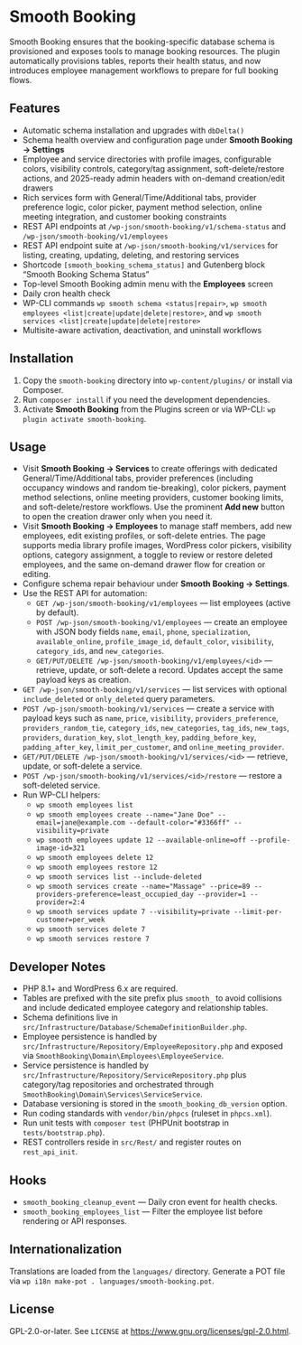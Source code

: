 # Smooth Booking

Smooth Booking ensures that the booking-specific database schema is provisioned and exposes tools to manage booking resources. The plugin automatically provisions tables, reports their health status, and now introduces employee management workflows to prepare for full booking flows.

## Features
- Automatic schema installation and upgrades with `dbDelta()`
- Schema health overview and configuration page under **Smooth Booking → Settings**
- Employee and service directories with profile images, configurable colors, visibility controls, category/tag assignment, soft-delete/restore actions, and 2025-ready admin headers with on-demand creation/edit drawers
- Rich services form with General/Time/Additional tabs, provider preference logic, color picker, payment method selection, online meeting integration, and customer booking constraints
- REST API endpoints at `/wp-json/smooth-booking/v1/schema-status` and `/wp-json/smooth-booking/v1/employees`
- REST API endpoint suite at `/wp-json/smooth-booking/v1/services` for listing, creating, updating, deleting, and restoring services
- Shortcode `[smooth_booking_schema_status]` and Gutenberg block “Smooth Booking Schema Status”
- Top-level Smooth Booking admin menu with the **Employees** screen
- Daily cron health check
- WP-CLI commands `wp smooth schema <status|repair>`, `wp smooth employees <list|create|update|delete|restore>`, and `wp smooth services <list|create|update|delete|restore>`
- Multisite-aware activation, deactivation, and uninstall workflows

## Installation
1. Copy the `smooth-booking` directory into `wp-content/plugins/` or install via Composer.
2. Run `composer install` if you need the development dependencies.
3. Activate **Smooth Booking** from the Plugins screen or via WP-CLI: `wp plugin activate smooth-booking`.

## Usage
- Visit **Smooth Booking → Services** to create offerings with dedicated General/Time/Additional tabs, provider preferences (including occupancy windows and random tie-breaking), color pickers, payment method selections, online meeting providers, customer booking limits, and soft-delete/restore workflows. Use the prominent **Add new** button to open the creation drawer only when you need it.
- Visit **Smooth Booking → Employees** to manage staff members, add new employees, edit existing profiles, or soft-delete entries. The page supports media library profile images, WordPress color pickers, visibility options, category assignment, a toggle to review or restore deleted employees, and the same on-demand drawer flow for creation or editing.
- Configure schema repair behaviour under **Smooth Booking → Settings**.
- Use the REST API for automation:
  - `GET /wp-json/smooth-booking/v1/employees` — list employees (active by default).
  - `POST /wp-json/smooth-booking/v1/employees` — create an employee with JSON body fields `name`, `email`, `phone`, `specialization`, `available_online`, `profile_image_id`, `default_color`, `visibility`, `category_ids`, and `new_categories`.
  - `GET/PUT/DELETE /wp-json/smooth-booking/v1/employees/<id>` — retrieve, update, or soft-delete a record. Updates accept the same payload keys as creation.
- `GET /wp-json/smooth-booking/v1/services` — list services with optional `include_deleted` or `only_deleted` query parameters.
- `POST /wp-json/smooth-booking/v1/services` — create a service with payload keys such as `name`, `price`, `visibility`, `providers_preference`, `providers_random_tie`, `category_ids`, `new_categories`, `tag_ids`, `new_tags`, `providers`, `duration_key`, `slot_length_key`, `padding_before_key`, `padding_after_key`, `limit_per_customer`, and `online_meeting_provider`.
- `GET/PUT/DELETE /wp-json/smooth-booking/v1/services/<id>` — retrieve, update, or soft-delete a service.
- `POST /wp-json/smooth-booking/v1/services/<id>/restore` — restore a soft-deleted service.
- Run WP-CLI helpers:
  - `wp smooth employees list`
  - `wp smooth employees create --name="Jane Doe" --email=jane@example.com --default-color="#3366ff" --visibility=private`
  - `wp smooth employees update 12 --available-online=off --profile-image-id=321`
  - `wp smooth employees delete 12`
  - `wp smooth employees restore 12`
  - `wp smooth services list --include-deleted`
  - `wp smooth services create --name="Massage" --price=89 --providers-preference=least_occupied_day --provider=1 --provider=2:4`
  - `wp smooth services update 7 --visibility=private --limit-per-customer=per_week`
  - `wp smooth services delete 7`
  - `wp smooth services restore 7`

## Developer Notes
- PHP 8.1+ and WordPress 6.x are required.
- Tables are prefixed with the site prefix plus `smooth_` to avoid collisions and include dedicated employee category and relationship tables.
- Schema definitions live in `src/Infrastructure/Database/SchemaDefinitionBuilder.php`.
- Employee persistence is handled by `src/Infrastructure/Repository/EmployeeRepository.php` and exposed via `SmoothBooking\Domain\Employees\EmployeeService`.
- Service persistence is handled by `src/Infrastructure/Repository/ServiceRepository.php` plus category/tag repositories and orchestrated through `SmoothBooking\Domain\Services\ServiceService`.
- Database versioning is stored in the `smooth_booking_db_version` option.
- Run coding standards with `vendor/bin/phpcs` (ruleset in `phpcs.xml`).
- Run unit tests with `composer test` (PHPUnit bootstrap in `tests/bootstrap.php`).
- REST controllers reside in `src/Rest/` and register routes on `rest_api_init`.

## Hooks
- `smooth_booking_cleanup_event` — Daily cron event for health checks.
- `smooth_booking_employees_list` — Filter the employee list before rendering or API responses.

## Internationalization
Translations are loaded from the `languages/` directory. Generate a POT file via `wp i18n make-pot . languages/smooth-booking.pot`.

## License
GPL-2.0-or-later. See `LICENSE` at https://www.gnu.org/licenses/gpl-2.0.html.
